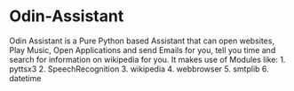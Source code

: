 # Odin-Assistant
Odin Assistant is a Pure Python based Assistant that can open websites, Play Music, Open Applications and send Emails for you, tell you time and search for information on wikipedia for you.
It makes use of Modules like:
    1.  pyttsx3
    2.  SpeechRecognition
    3.  wikipedia
    4.  webbrowser
    5.  smtplib
    6.  datetime